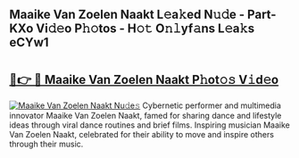## Maaike Van Zoelen Naakt L𝚎a𝚔ed N𝚞𝚍e - Part-KXo Vi𝚍𝚎o P𝚑𝚘tos - H𝚘𝚝 O𝚗𝚕yf𝚊ns L𝚎a𝚔s eCYw1

# <h2><a href="http://kfefdh.oniu.top/?m=Maaike+Van+Zoelen+Naakt">🔗👉 🔴 Maaike Van Zoelen Naakt P𝚑ot𝚘𝚜 V𝚒d𝚎o</a></h2>

[![Maaike Van Zoelen Naakt Nu𝚍e𝚜](https://i.imgur.com/0qMVB7G.gif)](http://kfefdh.oniu.top/?m=Maaike+Van+Zoelen+Naakt)
Cybernetic performer and multimedia innovator Maaike Van Zoelen Naakt, famed for sharing dance and lifestyle ideas through viral dance routines and brief films. Inspiring musician Maaike Van Zoelen Naakt, celebrated for their ability to move and inspire others through their music.  
